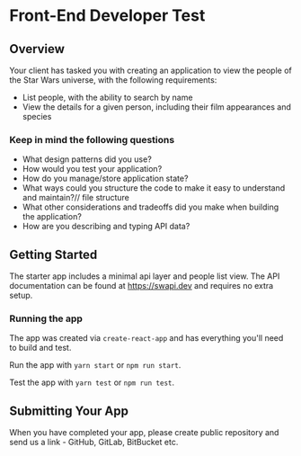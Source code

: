 # Front-End Developer Test

## Overview
Your client has tasked you with creating an application to view the people of the Star Wars
universe, with the following requirements:

* List people, with the ability to search by name
* View the details for a given person, including their film appearances and species

### Keep in mind the following questions

* What design patterns did you use? 
* How would you test your application?
* How do you manage/store application state? 
* What ways could you structure the code to make it easy to understand and maintain?// file structure
* What other considerations and tradeoffs did you make when building the application?
* How are you describing and typing API data? 

## Getting Started
The starter app includes a minimal api layer and people list view. The API documentation can be found at https://swapi.dev and requires no extra setup.

### Running the app
The app was created via `create-react-app` and has everything you'll need to build and test.

Run the app with `yarn start` or `npm run start`.

Test the app with `yarn test` or `npm run test`.

## Submitting Your App
When you have completed your app, please create public repository and send us a link - GitHub, GitLab, BitBucket etc.
